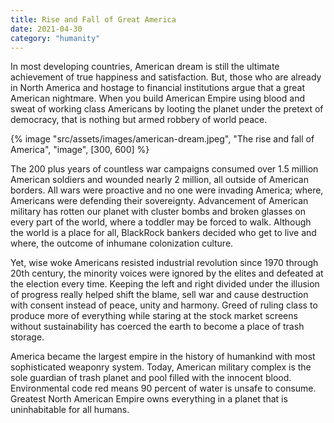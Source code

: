 ```yaml
---
title: Rise and Fall of Great America
date: 2021-04-30
category: "humanity"
---
```


In most developing countries, American dream is still the ultimate achievement of true happiness and satisfaction. But, those who are already in North America and hostage to financial institutions argue that a great American nightmare. When you build American Empire using blood and sweat of working class Americans by looting the planet under the pretext of democracy, that is nothing but armed robbery of world peace.

<!-- excerpt -->

{% image "src/assets/images/american-dream.jpeg", "The rise and fall of America", "image", [300, 600] %}

The 200 plus years of countless war campaigns consumed over 1.5 million American soldiers and wounded nearly 2 million, all outside of American borders. All wars were proactive and no one were invading America; where, Americans were defending their sovereignty. Advancement of American military has rotten our planet with cluster bombs and broken glasses on every part of the world, where a toddler may be forced to walk. Although the world is a place for all, BlackRock bankers decided who get to live and where, the outcome of inhumane colonization culture.

Yet, wise woke Americans resisted industrial revolution since 1970 through 20th century, the minority voices were ignored by the elites and defeated at the election every time. Keeping the left and right divided under the illusion of progress really helped shift the blame, sell war and cause destruction with consent instead of peace, unity and harmony. Greed of ruling class to produce more of everything while staring at the stock market screens without sustainability has coerced the earth to become a place of trash storage.

America became the largest empire in the history of humankind with most sophisticated weaponry system. Today, American military complex is the sole guardian of trash planet and pool filled with the innocent blood. Environmental code red means 90 percent of water is unsafe to consume. Greatest North American Empire owns everything in a planet that is uninhabitable for all humans.
